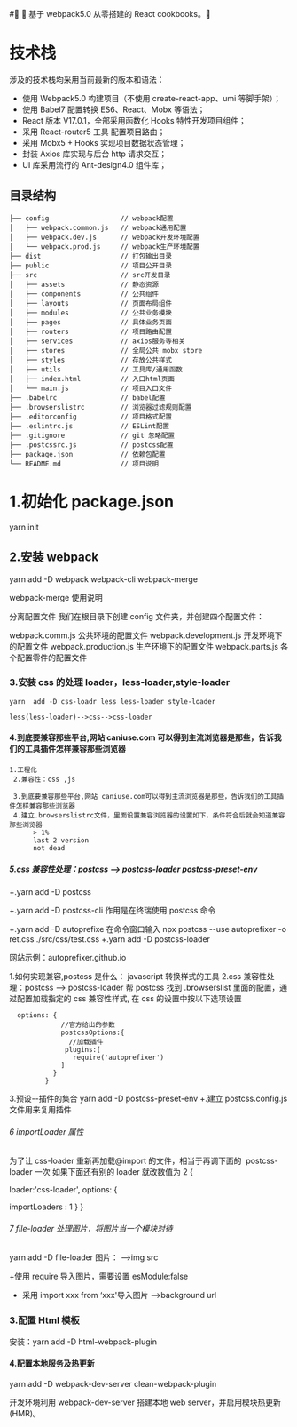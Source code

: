 #🌈 🚀 基于 webpack5.0 从零搭建的 React cookbooks。🚀

# 技术栈

涉及的技术栈均采用当前最新的版本和语法：

- 使用 Webpack5.0 构建项目（不使用 create-react-app、umi 等脚手架）；
- 使用 Babel7 配置转换 ES6、React、Mobx 等语法；
- React 版本 V17.0.1，全部采用函数化 Hooks 特性开发项目组件；
- 采用 React-router5 工具 配置项目路由；
- 采用 Mobx5 + Hooks 实现项目数据状态管理；
- 封装 Axios 库实现与后台 http 请求交互；
- UI 库采用流行的 Ant-design4.0 组件库；

## 目录结构

```
├── config                  // webpack配置
│   ├── webpack.common.js   // webpack通用配置
│   ├── webpack.dev.js      // webpack开发环境配置
│   └── webpack.prod.js     // webpack生产环境配置
├── dist                    // 打包输出目录
├── public                  // 项目公开目录
├── src                     // src开发目录
│   ├── assets              // 静态资源
│   ├── components          // 公共组件
│   ├── layouts             // 页面布局组件
│   ├── modules             // 公共业务模块
│   ├── pages               // 具体业务页面
│   ├── routers             // 项目路由配置
│   ├── services            // axios服务等相关
│   ├── stores              // 全局公共 mobx store
│   ├── styles              // 存放公共样式
│   ├── utils               // 工具库/通用函数
│   ├── index.html          // 入口html页面
│   └── main.js             // 项目入口文件
├── .babelrc                // babel配置
├── .browserslistrc         // 浏览器过滤规则配置
├── .editorconfig           // 项目格式配置
├── .eslintrc.js            // ESLint配置
├── .gitignore              // git 忽略配置
├── .postcssrc.js           // postcss配置
├── package.json            // 依赖包配置
└── README.md               // 项目说明
```

# 1.初始化 package.json

yarn init

## 2.安装 webpack

yarn add -D webpack webpack-cli webpack-merge

webpack-merge 使用说明

分离配置文件
我们在根目录下创建 config 文件夹，并创建四个配置文件：

webpack.comm.js 公共环境的配置文件
webpack.development.js 开发环境下的配置文件
webpack.production.js 生产环境下的配置文件
webpack.parts.js 各个配置零件的配置文件

### 3.安装 css 的处理 loader，less-loader,style-loader

    yarn  add -D css-loadr less less-loader style-loader

    less(less-loader)-->css-->css-loader

#### 4.到底要兼容那些平台,网站 caniuse.com 可以得到主流浏览器是那些，告诉我们的工具插件怎样兼容那些浏览器

    1.工程化
     2.兼容性：css ,js

     3.到底要兼容那些平台,网站 caniuse.com可以得到主流浏览器是那些，告诉我们的工具插件怎样兼容那些浏览器
     4.建立.browserslistrc文件，里面设置兼容浏览器的设置如下，条件符合后就会知道兼容那些浏览器
          > 1%
          last 2 version
          not dead

##### 5.css 兼容性处理：postcss --> postcss-loader postcss-preset-env

+.yarn add -D postcss

+.yarn add -D postcss-cli 作用是在终瑞使用 postcss 命令

+.yarn add -D autoprefixe
在命令窗口输入 npx postcss --use autoprefixer -o ret.css ./src/css/test.css
+.yarn add -D postcss-loader

网站示例：autoprefixer.github.io

1.如何实现兼容,postcss 是什么： javascript 转换样式的工具
2.css 兼容性处理：postcss --> postcss-loader
帮 postcss 找到 .browserslist 里面的配置，通过配置加载指定的 css 兼容性样式,
在 css 的设置中按以下选项设置

      options: {
                 //官方给出的参数
                 postcssOptions:{
                   //加载插件
                  plugins:[
                    require('autoprefixer')
                 ]
               }
             }

3.预设--插件的集合
yarn add -D postcss-preset-env
+.建立 postcss.config.js 文件用来复用插件

###### 6 importLoader 属性

为了让 css-loader 重新再加载@import 的文件，相当于再调下面的  postcss-loader 一次
如果下面还有别的 loader 就改数值为 2
{

loader:'css-loader',
options: {

importLoaders : 1
}
}

###### 7 file-loader 处理图片，将图片当一个模块对待

yarn add -D file-loader
图片：
-->img src

+使用 require 导入图片，需要设置 esModule:false

- 采用 import xxx from ‘xxx'导入图片
  -->background url

### 3.配置 Html 模板

安装：yarn add -D html-webpack-plugin

#### 4.配置本地服务及热更新

yarn add -D webpack-dev-server clean-webpack-plugin

开发环境利用 webpack-dev-server 搭建本地 web server，并启用模块热更新(HMR)。
